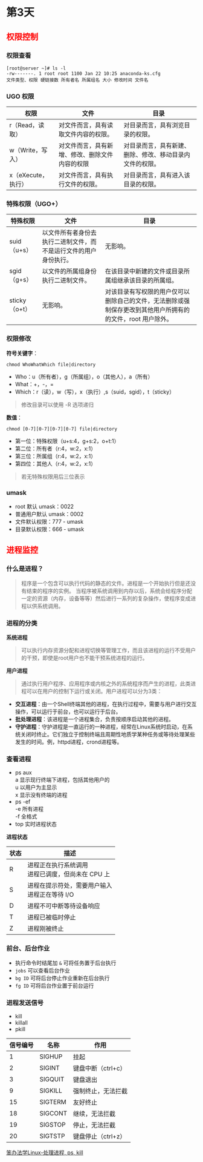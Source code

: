 # 第3天

## <font color=red>权限控制</font>
### 权限查看
```
[root@server ~]# ls -l
-rw-------. 1 root root 1100 Jan 22 10:25 anaconda-ks.cfg
文件类型、权限 硬链接数 所有者名 所属组名 大小 修改时间 文件名
```
### UGO 权限
| 权限  | 文件  | 目录  |
| -------- | ---------- | --------- |
| r（Read，读取）    | 对文件而言，具有读取文件内容的权限。  | 对目录而言，具有浏览目录的权限。   |
| w（Write，写入）   | 对文件而言，具有新增、修改、删除文件内容的权限 | 对目录而言，具有新建、删除、修改、移动目录内文件的权限。 |
| x（eXecute，执行） | 对文件而言，具有执行文件的权限。  | 对目录而言，具有进入该目录的权限。   |

### 特殊权限（UGO+）
| 特殊权限      | 文件  |  目录   |
| ---------- | --------- | ------------ |
| suid（u+s）   | 以文件所有者身份去执行二进制文件，而不是运行文件的用户身份执行。 | 无影响。  |
| sgid（g+s）   | 以文件的所属组身份执行二进制文件。                           | 在该目录中新建的文件或目录所属组继承该目录的所属组。         |
| sticky（o+t） | 无影响。 | 对该目录有写权限的用户仅可以删除自己的文件，无法删除或强制保存更改到其他用户所拥有的的文件，root 用户除外。 |

### 权限修改

**符号关键字**：
```
chmod WhoWhatWhich file|directory
```
* Who：u（所有者），g（所属组），o（其他人），a（所有） 
* What：+，-，=
* Which：r（读），w（写），x（执行）,s（suid，sgid），t（sticky）

> 修改目录可以使用 -R 选项递归

**数值**：

```
chmod [0-7][0-7][0-7][0-7] file|directory
```
* 第一位：特殊权限（u+s:4，g+s:2，o+t:1）
* 第二位：所有者（r:4，w:2，x:1）
* 第三位：所属组（r:4，w:2，x:1）
* 第四位：其他人（r:4，w:2，x:1）

> 若无特殊权限用后三位表示

### umask
* root 默认 umask：0022 
* 普通用户默认 umask：0002
* 文件默认权限：777 - umask
* 目录默认权限：666 - umask

## <font color=red>进程监控</font>

### 什么是进程？
>程序是一个包含可以执行代码的静态的文件。进程是一个开始执行但是还没有结束的程序的实例。
当程序被系统调用到内存以后，系统会给程序分配一定的资源（内存，设备等等）然后进行一系列的复杂操作，使程序变成进程以供系统调用。

### 进程的分类

**系统进程**
>可以执行内存资源分配和进程切换等管理工作，而且该进程的运行不受用户的干预，即使是root用户也不能干预系统进程的运行。

**用户进程**
>通过执行用户程序、应用程序或内核之外的系统程序而产生的进程，此类进程可以在用户的控制下运行或关闭。用户进程可以分为3类：

* **交互进程**：由一个Shell终端其他的进程，在执行过程中，需要与用户进行交互操作，可以运行于前台，也可以运行于后台。
* **批处理进程**：该进程是一个进程集合，负责按顺序启动其他的进程。
* **守护进程**：守护进程是一直运行的一种进程，经常在Linux系统时启动，在系统关闭时终止。它们独立于控制终端且周期性地质学某种任务或等待处理某些发生的时间。例，httpd进程，crond进程等。

### 查看进程

* ps aux    
a 显示现行终端下进程，包括其他用户的    
u 以用户为主显示    
x 显示没有终端的进程    
* ps -ef    
-e 所有进程    
-f 全格式    
* top 实时进程状态

**进程状态**

| 状态 | 描述 |
| --- | --- |
| R | 进程正在执行系统调用<br/>进程已调度，但尚未在 CPU 上 |
| S | 进程在提示符处，需要用户输入<br/>进程正在等待 I/O |
| D | 进程不可中断等待设备响应 |
| T | 进程已被临时停止 |
| Z | 进程刚被终止 |

### 前台、后台作业

* 执行命令时结尾加 `&` 可将任务置于后台执行
* `jobs` 可以查看后台作业
* `bg ID` 可将后台停止作业重新在后台执行
* `fg ID` 可将后台作业置于前台运行

### 进程发送信号

* kill
* killall
* pkill

| 信号编号 | 名称 |作用 |
| --- | --- | --- |
| 1 | SIGHUP | 挂起 |
| 2 | SIGINT | 键盘中断（ctrl+c） |
| 3 | SIGQUIT | 键盘退出 |
| 9 | SIGKILL | 强制终止，无法拦截 |
| 15 | SIGTERM | 友好终止 |
| 18 | SIGCONT | 继续，无法拦截 |
| 19 | SIGSTOP | 停止，无法拦截 |
| 20 | SIGTSTP | 键盘停止（ctrl+z） |


[笨办法学Linux-处理进程, ps,  kill ](ps_kill.md)

